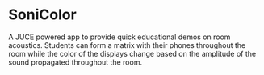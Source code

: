 # SoniColor

A JUCE powered app to provide quick educational demos on room acoustics. Students can form a matrix with their phones throughout the room while the color of the displays change based on the amplitude of the sound propagated throughout the room.
